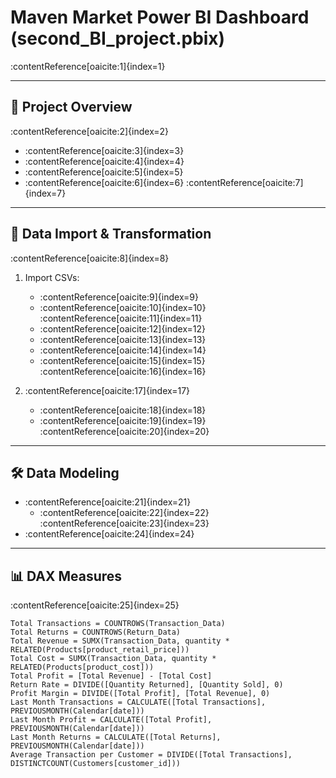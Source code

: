 # Maven Market Power BI Dashboard (second_BI_project.pbix)

:contentReference[oaicite:1]{index=1}

---

## 📁 Project Overview

:contentReference[oaicite:2]{index=2}

- :contentReference[oaicite:3]{index=3}
- :contentReference[oaicite:4]{index=4}
- :contentReference[oaicite:5]{index=5}
- :contentReference[oaicite:6]{index=6} :contentReference[oaicite:7]{index=7}

---

## 🔄 Data Import & Transformation

:contentReference[oaicite:8]{index=8}

1. Import CSVs:
   - :contentReference[oaicite:9]{index=9}
   - :contentReference[oaicite:10]{index=10} :contentReference[oaicite:11]{index=11}
   - :contentReference[oaicite:12]{index=12}
   - :contentReference[oaicite:13]{index=13}
   - :contentReference[oaicite:14]{index=14}
   - :contentReference[oaicite:15]{index=15} :contentReference[oaicite:16]{index=16}

2. :contentReference[oaicite:17]{index=17}
   - :contentReference[oaicite:18]{index=18}  
   - :contentReference[oaicite:19]{index=19} :contentReference[oaicite:20]{index=20}

---

## 🛠️ Data Modeling

- :contentReference[oaicite:21]{index=21}
  - :contentReference[oaicite:22]{index=22} :contentReference[oaicite:23]{index=23}
- :contentReference[oaicite:24]{index=24}

---

## 📊 DAX Measures

:contentReference[oaicite:25]{index=25}

```DAX
Total Transactions = COUNTROWS(Transaction_Data)
Total Returns = COUNTROWS(Return_Data)
Total Revenue = SUMX(Transaction_Data, quantity * RELATED(Products[product_retail_price]))
Total Cost = SUMX(Transaction_Data, quantity * RELATED(Products[product_cost]))
Total Profit = [Total Revenue] - [Total Cost]
Return Rate = DIVIDE([Quantity Returned], [Quantity Sold], 0)
Profit Margin = DIVIDE([Total Profit], [Total Revenue], 0)
Last Month Transactions = CALCULATE([Total Transactions], PREVIOUSMONTH(Calendar[date]))
Last Month Profit = CALCULATE([Total Profit], PREVIOUSMONTH(Calendar[date]))
Last Month Returns = CALCULATE([Total Returns], PREVIOUSMONTH(Calendar[date]))
Average Transaction per Customer = DIVIDE([Total Transactions], DISTINCTCOUNT(Customers[customer_id]))
